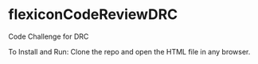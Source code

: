 # flexiconCodeReviewDRC
Code Challenge for DRC

To Install and Run: Clone the repo and open the HTML file in any browser.